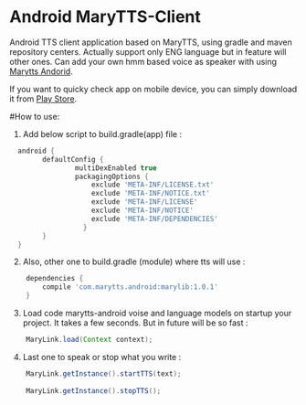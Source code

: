 # Android MaryTTS-Client
Android TTS client application based on MaryTTS, using gradle and maven repository centers. Actually support only ENG language but in feature will other ones. Can add your own hmm based voice as speaker with using [Marytts Andorid](https://github.com/AndroidMaryTTS/AndroidMaryTTS).

If you want to quicky check app on mobile device, you can simply download it from [Play Store](https://play.google.com/store/apps/details?id=com.marytts.android).

#How to use: 

1) Add below script to build.gradle(app) file : 

```groovy
  android {
  	    defaultConfig {
        		multiDexEnabled true
        		packagingOptions {
        		    exclude 'META-INF/LICENSE.txt'
        		    exclude 'META-INF/NOTICE.txt'
        		    exclude 'META-INF/LICENSE'
        		    exclude 'META-INF/NOTICE'
        		    exclude 'META-INF/DEPENDENCIES'
  	     	      }
  	    }
  }
```

2) Also, other one to build.gradle (module) where tts will use : 

```groovy
	dependencies {
	    compile 'com.marytts.android:marylib:1.0.1'
	}
```

3) Load code marytts-android voise and language models on startup your project. It takes a few seconds. But in future will be so fast : 

```java
	MaryLink.load(Context context); 
```

4) Last one to speak or stop what you write : 

```java
 	MaryLink.getInstance().startTTS(text);
	
	MaryLink.getInstance().stopTTS();
```
